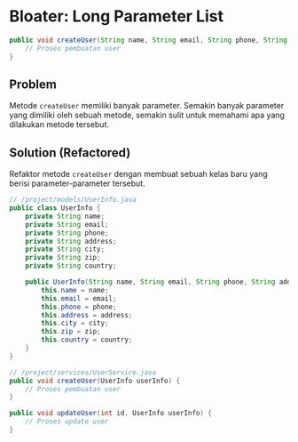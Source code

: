 # Bloater: Long Parameter List
```java
public void createUser(String name, String email, String phone, String address, String city, String zip, String country) {
    // Proses pembuatan user
}
```

## Problem
Metode `createUser` memiliki banyak parameter. Semakin banyak parameter yang dimiliki oleh sebuah metode, semakin sulit untuk memahami apa yang dilakukan metode tersebut.

## Solution (Refactored)
Refaktor metode `createUser` dengan membuat sebuah kelas baru yang berisi parameter-parameter tersebut.

```java
// /project/models/UserInfo.java
public class UserInfo {
    private String name;
    private String email;
    private String phone;
    private String address;
    private String city;
    private String zip;
    private String country;

    public UserInfo(String name, String email, String phone, String address, String city, String zip, String country) {
        this.name = name;
        this.email = email;
        this.phone = phone;
        this.address = address;
        this.city = city;
        this.zip = zip;
        this.country = country;
    }
}

// /project/services/UserService.java
public void createUser(UserInfo userInfo) {
    // Proses pembuatan user
}

public void updateUser(int id, UserInfo userInfo) {
    // Proses update user
}
```